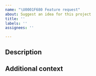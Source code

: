 ```yaml
---
name: "\U0001F680 Feature request"
about: Suggest an idea for this project
title: ''
labels: ''
assignees: ''

---
```


## Description

## Additional context
